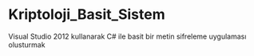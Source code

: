 # Kriptoloji_Basit_Sistem
Visual Studio 2012 kullanarak C# ile basit bir metin sifreleme uygulaması olusturmak
